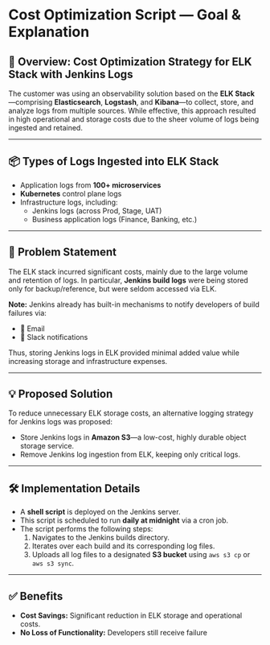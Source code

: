 # Cost Optimization Script — Goal & Explanation

## 🧠 Overview: Cost Optimization Strategy for ELK Stack with Jenkins Logs

The customer was using an observability solution based on the **ELK Stack**—comprising **Elasticsearch**, **Logstash**, and **Kibana**—to collect, store, and analyze logs from multiple sources. While effective, this approach resulted in high operational and storage costs due to the sheer volume of logs being ingested and retained.

---

## 📦 Types of Logs Ingested into ELK Stack

- Application logs from **100+ microservices**
- **Kubernetes** control plane logs
- Infrastructure logs, including:
  - Jenkins logs (across Prod, Stage, UAT)
  - Business application logs (Finance, Banking, etc.)

---

## 🚨 Problem Statement

The ELK stack incurred significant costs, mainly due to the large volume and retention of logs. In particular, **Jenkins build logs** were being stored only for backup/reference, but were seldom accessed via ELK.

**Note:** Jenkins already has built-in mechanisms to notify developers of build failures via:
- 📧 Email
- 💬 Slack notifications

Thus, storing Jenkins logs in ELK provided minimal added value while increasing storage and infrastructure expenses.

---

## 💡 Proposed Solution

To reduce unnecessary ELK storage costs, an alternative logging strategy for Jenkins logs was proposed:

- Store Jenkins logs in **Amazon S3**—a low-cost, highly durable object storage service.
- Remove Jenkins log ingestion from ELK, keeping only critical logs.

---

## 🛠️ Implementation Details

- A **shell script** is deployed on the Jenkins server.
- This script is scheduled to run **daily at midnight** via a cron job.
- The script performs the following steps:
  1. Navigates to the Jenkins builds directory.
  2. Iterates over each build and its corresponding log files.
  3. Uploads all log files to a designated **S3 bucket** using `aws s3 cp` or `aws s3 sync`.

---

## ✅ Benefits

- **Cost Savings:** Significant reduction in ELK storage and operational costs.
- **No Loss of Functionality:** Developers still receive failure

<!-- 
Q: Meaning of : job_name=$(basename "$jobs") ?
S:
    -- The basename command extracts the final component of a given path, regardless of whether that component is a file or a folder.
    -- If jobs="/var/lib/jenkins/jobs/Build-App/", then: job_name=$(basename "$jobs"), O/P is : job_name = "Build-App"
 
 Q: Meaning of : for builds in "${jobs}builds/"*/;
 S: 
  - jobs is a variable that likely holds a directory path ending with a slash, e.g., /some/path/job1/
  - "${jobs}builds/" concatenates the string builds/ to the path stored in jobs, so it points to the builds subdirectory inside that job directory.
  - The */ outside the quotes is a wildcard pattern matching all directories inside the builds/ directory
  - The for builds in ...; do loop iterates over each directory inside that builds folder.
  - "${Jenkins_HOME}/jobs/" or "${jobs}builds/"  -- > Why double qoutes ? --- > This is done to safely expand  the variable even if it contains spaces or special characters.So this prevents the shell from misinterpreting the path.

Q: Meaning of s3_path="${S3_URL}/${job_name}/build_${build_number}_log_${Timestamp}.log" ?
S: Above is used in building a full S3 object path (like a filename in a bucket), using variable substitution in Bash.

    | Variable       | Meaning                                                      |
    | -------------- | ------------------------------------------------------------ |
    | `S3_URL`       | The base S3 bucket path, e.g., `s3://my-jenkins-logs-bucket` |
    | `job_name`     | Name of the Jenkins job (e.g., `Build-App`)                  |
    | `build_number` | The number of the Jenkins build (e.g., `123`)                |
    | `Timestamp`    | A timestamp string (e.g., `2025-05-29_18:30:00`)             |

    - So overall we are concatenating strings and variables to form a path like : s3://my-jenkins-logs-bucket/Build-App/build_123_log_2025-05-29_18:30:00.log
    - This will be the destination path when uploading a log file to S3 via the AWS CLI.

 -->